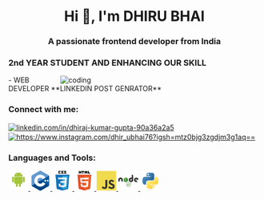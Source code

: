 <h1 align="center">Hi 👋, I'm DHIRU BHAI</h1>
<h3 align="center">A passionate frontend developer from India</h3>
<h3 align="left" alt="coding" width="400">2nd YEAR STUDENT AND ENHANCING OUR SKILL</h3>
<img align="right" alt="coding" width="400" src="https://media3.giphy.com/media/fU8hmDcxnrt6LRM7UD/giphy.webp?cid=ecf05e475181ws4p5mhgjr6bz2fikei561aiw26p31roezcu&ep=v1_gifs_search&rid=giphy.webp&ct=g">
- WEB DEVELOPER **LINKEDIN POST GENRATOR**

<h3 align="left">Connect with me:</h3>
<p align="left">
<a href="https://linkedin.com/in/linkedin.com/in/dhiraj-kumar-gupta-90a36a2a5" target="blank"><img align="center" src="https://raw.githubusercontent.com/rahuldkjain/github-profile-readme-generator/master/src/images/icons/Social/linked-in-alt.svg" alt="linkedin.com/in/dhiraj-kumar-gupta-90a36a2a5" height="30" width="40" /></a>
<a href="https://instagram.com/https://www.instagram.com/dhir_ubhai76?igsh=mtz0bjg3zgdjm3g1aq==" target="blank"><img align="center" src="https://raw.githubusercontent.com/rahuldkjain/github-profile-readme-generator/master/src/images/icons/Social/instagram.svg" alt="https://www.instagram.com/dhir_ubhai76?igsh=mtz0bjg3zgdjm3g1aq==" height="30" width="40" /></a>
</p>

<h3 align="left">Languages and Tools:</h3>
<p align="left"> <a href="https://developer.android.com" target="_blank" rel="noreferrer"> <img src="https://raw.githubusercontent.com/devicons/devicon/master/icons/android/android-original-wordmark.svg" alt="android" width="40" height="40"/> </a> <a href="https://www.w3schools.com/cpp/" target="_blank" rel="noreferrer"> <img src="https://raw.githubusercontent.com/devicons/devicon/master/icons/cplusplus/cplusplus-original.svg" alt="cplusplus" width="40" height="40"/> </a> <a href="https://www.w3schools.com/css/" target="_blank" rel="noreferrer"> <img src="https://raw.githubusercontent.com/devicons/devicon/master/icons/css3/css3-original-wordmark.svg" alt="css3" width="40" height="40"/> </a> <a href="https://www.w3.org/html/" target="_blank" rel="noreferrer"> <img src="https://raw.githubusercontent.com/devicons/devicon/master/icons/html5/html5-original-wordmark.svg" alt="html5" width="40" height="40"/> </a> <a href="https://developer.mozilla.org/en-US/docs/Web/JavaScript" target="_blank" rel="noreferrer"> <img src="https://raw.githubusercontent.com/devicons/devicon/master/icons/javascript/javascript-original.svg" alt="javascript" width="40" height="40"/> </a> <a href="https://nodejs.org" target="_blank" rel="noreferrer"> <img src="https://raw.githubusercontent.com/devicons/devicon/master/icons/nodejs/nodejs-original-wordmark.svg" alt="nodejs" width="40" height="40"/> </a> <a href="https://www.python.org" target="_blank" rel="noreferrer"> <img src="https://raw.githubusercontent.com/devicons/devicon/master/icons/python/python-original.svg" alt="python" width="40" height="40"/> </a> </p>

